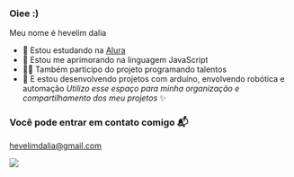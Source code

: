 ### Oiee :)

Meu nome é hevelim dalia 

- 💜 Estou estudando na [Alura](http://www.alura.com.br) 
- 🎨 Estou me aprimorando na linguagem JavaScript 
- 👩‍💻 Também participo do projeto programando talentos
- 🤖 E estou desenvolvendo projetos com arduíno, envolvendo robótica e automação 
*Utilizo esse espaço para minha organização e compartilhamento dos meu projetos* ✨

### Você pode entrar em contato comigo 📬
[hevelimdalia@gmail.com](00001251984800sp@al.educacao.Sp.gov.br)

![](https://media4.giphy.com/media/JIX9t2j0ZTN9S/giphy.webp?cid=790b7611va9lebc2uy0addxj3pgqddlscoyo7v4w2wxbgdzn&ep=v1_gifs_search&rid=giphy.webp&ct=g)

